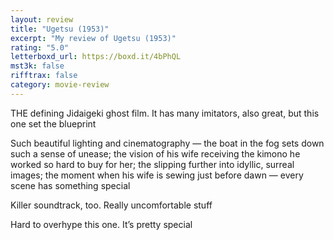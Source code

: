 ```yaml
---
layout: review
title: "Ugetsu (1953)"
excerpt: "My review of Ugetsu (1953)"
rating: "5.0"
letterboxd_url: https://boxd.it/4bPhQL
mst3k: false
rifftrax: false
category: movie-review
---
```


THE defining Jidaigeki ghost film. It has many imitators, also great, but this one set the blueprint

Such beautiful lighting and cinematography — the boat in the fog sets down such a sense of unease; the vision of his wife receiving the kimono he worked so hard to buy for her; the slipping further into idyllic, surreal images; the moment when his wife is sewing just before dawn — every scene has something special

Killer soundtrack, too. Really uncomfortable stuff

Hard to overhype this one. It’s pretty special
